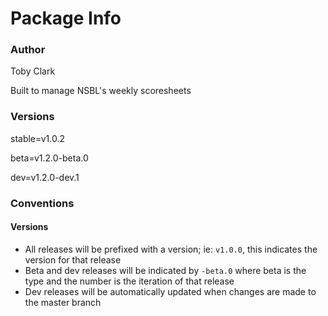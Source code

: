 # Package Info

### Author

Toby Clark

Built to manage NSBL's weekly scoresheets

### Versions

stable=v1.0.2

beta=v1.2.0-beta.0

dev=v1.2.0-dev.1

### Conventions

#### Versions

- All releases will be prefixed with a version; ie: `v1.0.0`, this indicates the version for that release
- Beta and dev releases will be indicated by `-beta.0` where beta is the type and the number is the iteration of that release
- Dev releases will be automatically updated when changes are made to the master branch
